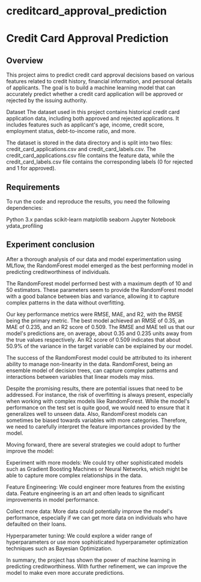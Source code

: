 # creditcard_approval_prediction

# Credit Card Approval Prediction
## Overview
This project aims to predict credit card approval decisions based on various features related to credit history, financial information, and personal details of applicants. The goal is to build a machine learning model that can accurately predict whether a credit card application will be approved or rejected by the issuing authority.

Dataset
The dataset used in this project contains historical credit card application data, including both approved and rejected applications. It includes features such as applicant's age, income, credit score, employment status, debt-to-income ratio, and more.

The dataset is stored in the data directory and is split into two files: credit_card_applications.csv and credit_card_labels.csv. The credit_card_applications.csv file contains the feature data, while the credit_card_labels.csv file contains the corresponding labels (0 for rejected and 1 for approved).

## Requirements
To run the code and reproduce the results, you need the following dependencies:

Python 3.x
pandas
scikit-learn
matplotlib
seaborn
Jupyter Notebook
ydata_profiling

## Experiment conclusion

After a thorough analysis of our data and model experimentation using MLflow, the RandomForest model emerged as the best performing model in predicting creditworthiness of individuals.

The RandomForest model performed best with a maximum depth of 10 and 50 estimators. These parameters seem to provide the RandomForest model with a good balance between bias and variance, allowing it to capture complex patterns in the data without overfitting.

Our key performance metrics were RMSE, MAE, and R2, with the RMSE being the primary metric. The best model achieved an RMSE of 0.35, an MAE of 0.235, and an R2 score of 0.509. The RMSE and MAE tell us that our model's predictions are, on average, about 0.35 and 0.235 units away from the true values respectively. An R2 score of 0.509 indicates that about 50.9% of the variance in the target variable can be explained by our model.

The success of the RandomForest model could be attributed to its inherent ability to manage non-linearity in the data. RandomForest, being an ensemble model of decision trees, can capture complex patterns and interactions between variables that linear models may miss.

Despite the promising results, there are potential issues that need to be addressed. For instance, the risk of overfitting is always present, especially when working with complex models like RandomForest. While the model's performance on the test set is quite good, we would need to ensure that it generalizes well to unseen data. Also, RandomForest models can sometimes be biased towards variables with more categories. Therefore, we need to carefully interpret the feature importances provided by the model.

Moving forward, there are several strategies we could adopt to further improve the model:

Experiment with more models: We could try other sophisticated models such as Gradient Boosting Machines or Neural Networks, which might be able to capture more complex relationships in the data.

Feature Engineering: We could engineer more features from the existing data. Feature engineering is an art and often leads to significant improvements in model performance.

Collect more data: More data could potentially improve the model's performance, especially if we can get more data on individuals who have defaulted on their loans.

Hyperparameter tuning: We could explore a wider range of hyperparameters or use more sophisticated hyperparameter optimization techniques such as Bayesian Optimization.

In summary, the project has shown the power of machine learning in predicting creditworthiness. With further refinement, we can improve the model to make even more accurate predictions.